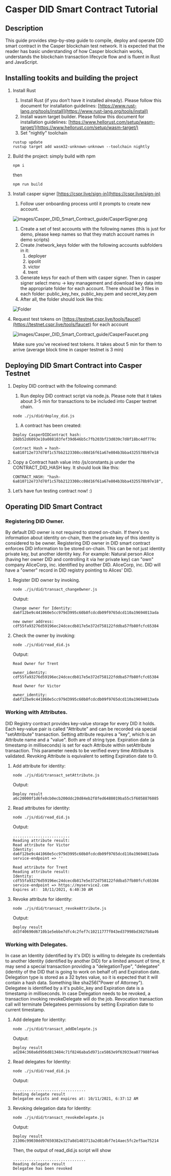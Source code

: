 # Casper DID Smart Contract Tutorial

## Description

This guide provides step-by-step guide to compile, deploy and operate DID smart contract in the Casper blockchain test network. It is expected that the reader has basic understanding of how Casper blockchain works, understands the blockchain transaction lifecycle flow and is fluent in Rust and JavaScript.

## Installing tookits and building the project

1.  Install Rust

    1. Install Rust (if you don’t have it installed already). Please follow this document for installation guidelines: [https://www.rust-lang.org/tools/install](https://www.rust-lang.org/tools/install)
    2. Install wasm target builder. Please follow this document for installation guidelines: [https://www.hellorust.com/setup/wasm-target/](https://www.hellorust.com/setup/wasm-target/)
    3. Set "nightly" toolchain

    ```
    rustup update
    rustup target add wasm32-unknown-unknown --toolchain nightly
    ```
2.  Build the project: simply build with npm

    ```
    npm i
    ```

    then

    ```
    npm run build
    ```
3.  Install casper signer [https://cspr.live/sign-in](https://cspr.live/sign-in)

    1. Follow user onboarding process until it prompts to create new account.

    ![images/Casper\_DID\_Smart\_Contract\_guide/CasperSigner.png](../images/Casper\_DID\_Smart\_Contract\_guide/CasperSigner.png)

    1. Create a set of test accounts with the following names (this is just for demo, please keep names so that they match account names in demo scripts)
    2. Create /network\_keys folder with the following accounts subfolders in it:
       1. deployer
       2. ippolit
       3. victor
       4. trent
    3. Generate keys for each of them with casper signer. Then in casper signer select menu -> key management and download key data into the appropriate folder for each account. There should be 3 files in each folder: public\_key\_hex, public\_key.pem and secret\_key.pem
    4. After all, the folder should look like this:

    ![Folder](../images/Casper\_DID\_Smart\_Contract\_guide/FolderStructure.png)
4.  Request test tokens on [https://testnet.cspr.live/tools/faucet](https://testnet.cspr.live/tools/faucet) for each account

    ![images/Casper\_DID\_Smart\_Contract\_guide/CasperFaucet.png](../images/Casper\_DID\_Smart\_Contract\_guide/CasperFaucet.png)

    Make sure you’ve received test tokens. It takes about 5 min for them to arrive (average block time in casper testnet is 3 min)

## Deploying DID Smart Contract into Casper Testnet

1.  Deploy DID contract with the following command:

    1. Run deploy DID contract script via node.js. Please note that it takes about 3-5 min for transactions to be included into Casper testnet chain.

    ```
    node ./js/did/deploy_did.js
    ```

    1. A contract has been created:

    ```
    Deploy CasperDIDContract hash: 28db52d6093e10a088103fef39d646b5c7fb203bf23d039c7d8f18bc4df778c

    Contract Hash = hash-6a810712e737d78f1c57bb2123308cc08d16f61a67e804b3bba4325578b97e18
    ```
2.  Copy a Contract hash value into /js/constants.js under the CONTRACT\_DID\_HASH key. It should look like this:

    ```
    CONTRACT_HASH: "hash-6a810712e737d78f1c57bb2123308cc08d16f61a67e804b3bba4325578b97e18",
    ```
3. Let’s have fun testing contract now! :)

## Operating DID Smart Contract

### Registering DID Owner.

By default DID owner is not required to stored on-chain. If there's no information about identity on-chain, then the private key of this identity is considered to be owner. Registering DID owner in DID smart contract enforces DID information to be stored on-chain. This can be not just identity private key, but another identity key. For example: Natural person Alice (having her owner DID and controlling it via her private key) can "own" company AliceCorp, inc. identified by another DID. AliceCorp, inc. DID will have a "owner" record in DID registry pointing to Alices' DID.

1.  Register DID owner by invoking.

    ```
    node ./js/did/transact_changeOwner.js
    ```

    Output:

    ```
    Change owner for Identity: da6f12be9c441060e5cc979d3995c60b8fcdcdb09f9765dcd110a19694013ada

    new owner address: cdf55fa93276d59196ec24dcecdb817e5e372d758122fddba57fb80fcfc65384
    ```
2.  Check the owner by invoking:

    ```
    node ./js/did/read_did.js
    ```

    Output:

    ```
    Read Owner for Trent

    owner_identity: cdf55fa93276d59196ec24dcecdb817e5e372d758122fddba57fb80fcfc65384

    Read Owner for Victor

    owner_identity: da6f12be9c441060e5cc979d3995c60b8fcdcdb09f9765dcd110a19694013ada
    ```

### Working with Attributes.

DID Registry contract provides key-value storage for every DID it holds. Each key-value pair is called "Attribute" and can be recorded via special "setAttribute" transaction. Setting attribute requires a "key", which is an Attribute name and a "value". Both are of string type. Expiration date (a timestamp in milliseconds) is set for each Attribute within setAttribute transaction. This parameter needs to be verified every time Attribute is validated. Revoking Attribute is equivalent to setting Expiration date to 0.

1.  Add attribute for identity:

    ```
    node ./js/did/transact_setAttribute.js
    ```

    Output:

    ```
    Deploy result
    a6c20000f1d6fe8cb0ecb200ddc20d84eb2f8fed6488019ba55c5f6058876085
    ```
2.  Read attributes for identity:

    ```
    node ./js/did/read_did.js
    ```

    Output:

    ```
    .........................
    Reading attribute result:
    Read attribute for Victor
    Identity:  da6f12be9c441060e5cc979d3995c60b8fcdcdb09f9765dcd110a19694013ada
    service-endpoint => ''

    Read attribute for Trent
    Reading attribute result:
    Identity:  cdf55fa93276d59196ec24dcecdb817e5e372d758122fddba57fb80fcfc65384
    service-endpoint => https://myservice2.com
    Expires at:  10/11/2021, 6:40:30 AM
    ```
3.  Revoke attribute for identity:

    ```
    node ./js/did/transact_revokeAttribute.js
    ```

    Output:

    ```
    Deploy result
    dd3f40690d6710b1e5ebbe7dfc4c2fef7c10211777f043ed37998bd3027b8a46
    ```

### Working with Delegates.

In case an Identity (identified by it's DID) is willing to delegate its credentials to another Identity (identified by another DID) for a limited amount of time, it may send a special transaction providing a "delegationType", "delegatee" (identity of the DID that is going to work on behalf of) and Expiration date. Delegation type is stored as a 32 bytes value, so it is expected that it will contain a hash data. Something like sha256("Power of Attorney"). Delegatee is identified by a it's public\_key and Expiration date is a timestamp in milliseconds. In case Delegation needs to be revoked, a transaction invoking revokeDelegate will do the job. Revocation transaction call will terminate Delegatees permissions by setting Expiration date to current timestamp.

1.  Add delegate for identity:

    ```
    node ./js/did/transact_addDelegate.js
    ```

    Output:

    ```
    Deploy result
    ad284c360a6d956d813484c71f8246aba5d971ce5863e9f63933ea077988f4e6
    ```
2.  Read delegates for Identity:

    ```
    node ./js/did/read_did.js
    ```

    Output:

    ```
    ................................
    Reading delegate result
    Delegatee exists and expires at: 10/11/2021, 6:37:12 AM
    ```
3.  Revoking delegation data for Identity:

    ```
    node ./js/did/transact_revokeDelegate.js
    ```

    Output:

    ```
    Deploy result
    21306c99030dd97650382e327a8d1483713a2d81dbf7e14aec5fc2ef5ae75214
    ```

    Then, the output of read\_did.js script will show

    ```
    ................................
    Reading delegate result
    Delegatee has been revoked
    ```
